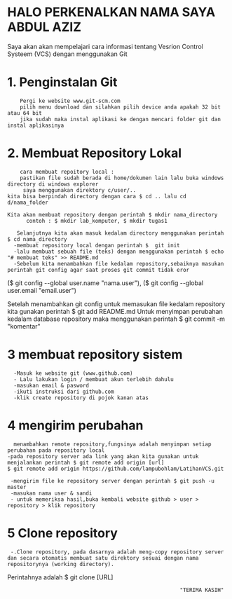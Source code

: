 # HALO PERKENALKAN NAMA SAYA ABDUL AZIZ
Saya akan akan mempelajari cara informasi tentang Vesrion Control Systeem (VCS) dengan menggunakan Git

# 1. Penginstalan Git
        Pergi ke website www.git-scm.com
        pilih menu download dan silahkan pilih device anda apakah 32 bit atau 64 bit
        jika sudah maka instal aplikasi ke dengan mencari folder git dan instal aplikasinya
        
# 2. Membuat Repository Lokal
        cara membuat repoitory local :
        pastikan file sudah berada di home/dokumen lain lalu buka windows directory di windows explorer
         saya menggunakan direktory c/user/..
    kita bisa berpindah directory dengan cara $ cd .. lalu cd d/nama_folder
    
    Kita akan membuat repository dengan perintah $ mkdir nama_directory
          contoh : $ mkdir lab_komputer, $ mkdir tugas1
          
	   Selanjutnya kita akan masuk kedalam directory menggunakan perintah $ cd nama_directory
      -membuat repository local dengan perintah $  git init
      -lalu membuat sebuah file (teks) dengan menggunakan perintah $ echo "# membuat teks" >> README.md
      -Sebelum kita menambahkan file kedalam repository,sebaiknya masukan perintah git config agar saat proses git commit tidak eror
  ($ git config --global user.name "nama.user"), 
  ($ git config --global user.email "email.user")
  
  Setelah menambahkan git config untuk memasukan file kedalam repository kita gunakan perintah $ git add README.md
  Untuk menyimpan perubahan kedalam database repository maka menggunakan perintah $ git commit -m "komentar"
# 3 membuat repository sistem
      -Masuk ke website git (www.github.com)
      - Lalu lakukan login / membuat akun terlebih dahulu
      -masukan email & pasword
      -ikuti instruksi dari github.com
      -klik create repository di pojok kanan atas
# 4 mengirim perubahan
      menambahkan remote repository,fungsinya adalah menyimpan setiap perubahan pada repository local
    -pada repository server ada link yang akan kita gunakan untuk menjalankan perintah $ git remote add origin [url]
    $ git remote add origin https://github.com/lampubohlam/LatihanVCS.git
    
     -mengirim file ke repository server dengan perintah $ git push -u master
     -masukan nama user & sandi
     - untuk memeriksa hasil,buka kembali website github > user > repository > klik repository
# 5 Clone repository
     -.Clone repository, pada dasarnya adalah meng-copy repository server dan secara otomatis membuat satu direktory sesuai dengan nama repositorynya (working directory).
Perintahnya adalah $ git clone [URL]


                                                           "TERIMA KASIH"
     
